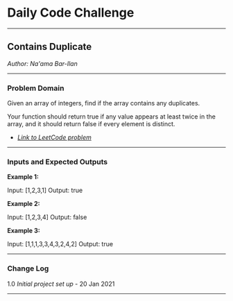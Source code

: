 # Daily Code Challenge

---

## Contains Duplicate
*Author: Na'ama Bar-Ilan*

---

### Problem Domain

Given an array of integers, find if the array contains any duplicates.

Your function should return true if any value appears at least twice in the array, and it should return false if every element is distinct.

* [*Link to LeetCode problem*](https://leetcode.com/problems/contains-duplicate/)

---

### Inputs and Expected Outputs

**Example 1:**

Input: [1,2,3,1]
Output: true

**Example 2:**

Input: [1,2,3,4]
Output: false

**Example 3:**

Input: [1,1,1,3,3,4,3,2,4,2]
Output: true

---

### Change Log

1.0 *Initial project set up* - 20 Jan 2021  

---